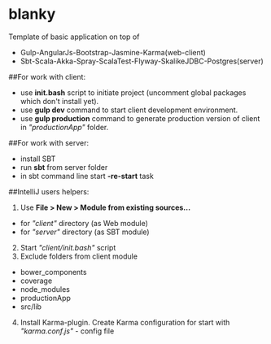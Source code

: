 # blanky

Template of basic application on top of
 - Gulp-AngularJs-Bootstrap-Jasmine-Karma(web-client)
 - Sbt-Scala-Akka-Spray-ScalaTest-Flyway-SkalikeJDBC-Postgres(server)

##For work with client:
 - use **init.bash** script to initiate project (uncomment global packages which don't install yet).
 - use **gulp dev** command to start client development environment.
 - use **gulp production** command to generate production version of client in *"productionApp"* folder.
 
##For work with server:
 - install SBT
 - run **sbt** from server folder
 - in sbt command line start **-re-start** task

##IntelliJ users helpers:
 1. Use **File > New > Module from existing sources...**
   - for *"client"* directory (as Web module)
   - for *"server"* directory (as SBT module)
 2. Start *"client/init.bash"* script 
 3. Exclude folders from client module
   - bower_components
   - coverage
   - node_modules
   - productionApp
   - src/lib
 4. Install Karma-plugin. Create Karma configuration for start with *"karma.conf.js"* - config file
